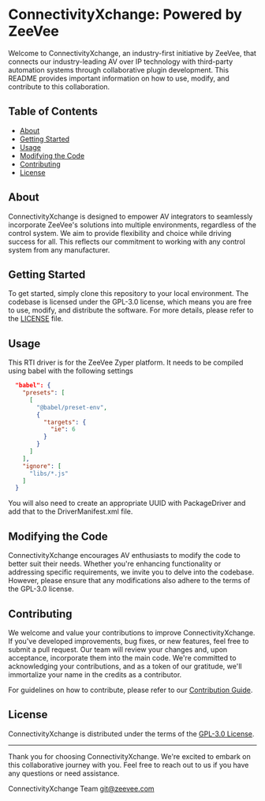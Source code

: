 # ConnectivityXchange: Powered by ZeeVee

Welcome to ConnectivityXchange, an industry-first initiative by ZeeVee, that connects our industry-leading AV over IP technology with third-party automation systems through collaborative plugin development. This README provides important information on how to use, modify, and contribute to this collaboration.

## Table of Contents

- [About](#about)
- [Getting Started](#getting-started)
- [Usage](#usage)
- [Modifying the Code](#modifying-the-code)
- [Contributing](#contributing)
- [License](#license)

## About

ConnectivityXchange is designed to empower AV integrators to seamlessly incorporate ZeeVee's solutions into multiple environments, regardless of the control system. We aim to provide flexibility and choice while driving success for all. This reflects our commitment to working with any control system from any manufacturer.

## Getting Started

To get started, simply clone this repository to your local environment. The codebase is licensed under the GPL-3.0 license, which means you are free to use, modify, and distribute the software. For more details, please refer to the [LICENSE](LICENSE) file.

## Usage

This RTI driver is for the ZeeVee Zyper platform. It needs to be compiled using babel with the following settings

```JSON
  "babel": {
    "presets": [
      [
        "@babel/preset-env",
        {
          "targets": {
            "ie": 6
          }
        }
      ]
    ],
    "ignore": [
      "libs/*.js"
    ]
  }
```

You will also need to create an appropriate UUID with PackageDriver and add that to the DriverManifest.xml file.

## Modifying the Code

ConnectivityXchange encourages AV enthusiasts to modify the code to better suit their needs. Whether you're enhancing functionality or addressing specific requirements, we invite you to delve into the codebase. However, please ensure that any modifications also adhere to the terms of the GPL-3.0 license.

## Contributing

We welcome and value your contributions to improve ConnectivityXchange. If you've developed improvements, bug fixes, or new features, feel free to submit a pull request. Our team will review your changes and, upon acceptance, incorporate them into the main code. We're committed to acknowledging your contributions, and as a token of our gratitude, we'll immortalize your name in the credits as a contributor.

For guidelines on how to contribute, please refer to our [Contribution Guide](docs/contribution-guide.md).

## License

ConnectivityXchange is distributed under the terms of the [GPL-3.0 License](LICENSE).

---

Thank you for choosing ConnectivityXchange. We're excited to embark on this collaborative journey with you. Feel free to reach out to us if you have any questions or need assistance.

ConnectivityXchange Team <git@zeevee.com>

